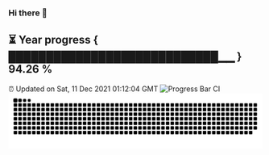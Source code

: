### Hi there 👋
⏳ Year progress { ████████████████████████████▁▁ } 94.26 %
---
⏰ Updated on Sat, 11 Dec 2021 01:12:04 GMT
![Progress Bar CI](https://github.com/liununu/liununu/workflows/Progress%20Bar%20CI/badge.svg)
![](https://raw.githubusercontent.com/coder-Zzx/coder-Zzx/main/assets/github-contribution-grid-snake.svg)
